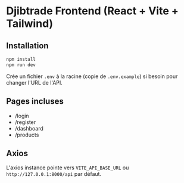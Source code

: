 # Djibtrade Frontend (React + Vite + Tailwind)

## Installation
```bash
npm install
npm run dev
```

Crée un fichier `.env` à la racine (copie de `.env.example`) si besoin pour changer l'URL de l'API.

## Pages incluses
- /login
- /register
- /dashboard
- /products

## Axios
L'axios instance pointe vers `VITE_API_BASE_URL` ou `http://127.0.0.1:8000/api` par défaut.
